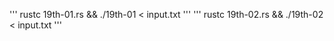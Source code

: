 '''
rustc 19th-01.rs && ./19th-01 < input.txt
'''
'''
rustc 19th-02.rs && ./19th-02 < input.txt
'''
